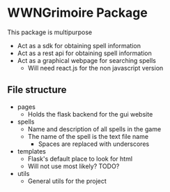 # WWNGrimoire Package

This package is multipurpose
- Act as a sdk for obtaining spell information
- Act as a rest api for obtaining spell information
- Act as a graphical webpage for searching spells
    - Will need react.js for the non javascript version

## File structure

- pages
  - Holds the flask backend for the gui website
- spells
  - Name and description of all spells in the game
  - The name of the spell is the text file name
    - Spaces are replaced with underscores
- templates
  - Flask's default place to look for html
  - Will not use most likely? TODO?
- utils
  - General utils for the project